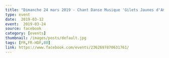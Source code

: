 ```yaml
---
title: "Dimanche 24 mars 2019 - Chant Danse Musique 'Gilets Jaunes d'Amiens' gare ou tour Perret"
type: event
date:  2019-03-12
event:  2019-03-24
source: facebook
category: [events]
thumbnail: /images/posts/default.jpg
tags: [FR,FR-HDF,80]
link: https://www.facebook.com/events/2362697870631761/
---
```

